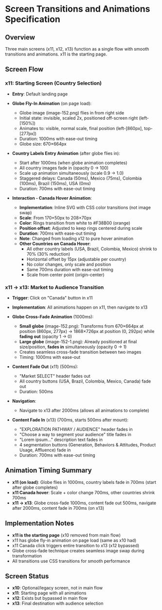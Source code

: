# Screen Transitions and Animations Specification

## Overview
Three main screens (x11, x12, x13) function as a single flow with smooth transitions and animations. x11 is the starting page.

## Screen Flow

### x11: Starting Screen (Country Selection)
- **Entry**: Default landing page
- **Globe Fly-In Animation** (on page load):
  - Globe image (image-152.png) flies in from right side
  - Initial state: invisible, scaled 2x, positioned off-screen right (left-[150%])
  - Animates to: visible, normal scale, final position (left-[860px], top-[277px])
  - Duration: 1000ms with ease-out timing
  - Globe size: 670×664px

- **Country Labels Entry Animation** (after globe flies in):
  - Start after 1000ms (when globe animation completes)
  - All country images fade in (opacity 0 → 100)
  - Scale up animation simultaneously (scale 0.9 → 1.0)
  - Staggered delays: Canada (50ms), Mexico (75ms), Colombia (100ms), Brazil (150ms), USA (0ms)
  - Duration: 700ms with ease-out timing
- **Interaction - Canada Hover Animation**:
  - **Implementation**: Inline SVG with CSS color transitions (not image swap)
  - **Scale**: From 170×50px to 208×70px
  - **Color**: Rings transition from white to #F38B00 (orange)
  - **Position offset**: Adjusted to keep rings centered during scale
  - **Duration**: 700ms with ease-out timing
  - **Note**: Changed from loading x12 to pure hover animation
  - **Other Countries on Canada Hover**:
    - All other country labels (USA, Brazil, Colombia, Mexico) shrink to 70% (30% reduction)
    - Horizontal offset by 15px (adjustable per country)
    - No color changes, only scale and position
    - Same 700ms duration with ease-out timing
    - Scale from center point (origin-center)

### x11 → x13: Market to Audience Transition
- **Trigger**: Click on "Canada" button in x11
- **Implementation**: All animations happen on x11, then navigate to x13

- **Globe Cross-Fade Animation** (1000ms):
  - **Small globe** (image-152.png): Transforms from 670×664px at position (860px, 277px) → 1868×726px at position (0, 292px) while **fading out** (opacity 1 → 0)
  - **Large globe** (image-152-1.png): Already positioned at final size/position, **fades in** simultaneously (opacity 0 → 1)
  - Creates seamless cross-fade transition between two images
  - Timing: 1000ms with ease-out

- **Content Fade Out** (x11) (500ms):
  - "Market SELECT" header fades out
  - All country buttons (USA, Brazil, Colombia, Mexico, Canada) fade out
  - Duration: 500ms

- **Navigation**:
  - Navigate to x13 after 2000ms (allows all animations to complete)

- **Content Fade In** (x13) (700ms, starts 500ms after mount):
  - "EXPLORATION PATHWAY / AUDIENCE" header fades in
  - "Choose a way to segment your audience" title fades in
  - "Lorem ipsum..." description text fades in
  - 4 segmentation buttons (Generation, Behaviors & Attitudes, Product Usage, Affluence) fade in
  - Duration: 700ms with ease-out timing

## Animation Timing Summary
- **x11 (on load)**: Globe flies in 1000ms, country labels fade in 700ms (start after globe completes)
- **x11 Canada hover**: Scale + color change 700ms, other countries shrink 700ms
- **x11 → x13**: Globe cross-fade 1000ms, content fade out 500ms, navigate after 2000ms, content fade in 700ms (on x13)

## Implementation Notes
- **x11 is the starting page** (x10 removed from main flow)
- x11 has globe fly-in animation on page load (same as x10 had)
- x11 Canada click triggers entire transition to x13 (x12 bypassed)
- Globe cross-fade technique creates seamless image swap during transformation
- All transitions use CSS transitions for smooth performance

## Screen Status
- **x10**: Optional/legacy screen, not in main flow
- **x11**: Starting page with all animations
- **x12**: Exists but bypassed in main flow
- **x13**: Final destination with audience selection
